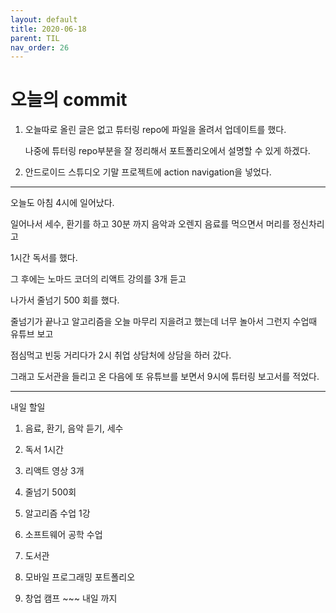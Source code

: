 ```yaml
---
layout: default
title: 2020-06-18
parent: TIL
nav_order: 26
---
```


# 오늘의 commit

1. 오늘따로 올린 글은 없고 튜터링 repo에 파일을 올려서 업데이트를 했다.

    나중에 튜터링 repo부분을 잘 정리해서 포트폴리오에서 설명할 수 있게 하겠다.

2. 안드로이드 스튜디오 기말 프로젝트에 action navigation을 넣었다.

---

오늘도 아침 4시에 일어났다.

일어나서 세수, 환기를 하고 30분 까지 음악과 오렌지 음료를 먹으면서 머리를 정신차리고

1시간 독서를 했다.

그 후에는 노마드 코더의 리액트 강의를 3개 듣고

나가서 줄넘기 500 회를 했다.

줄넘기가 끝나고 알고리즘을 오늘 마무리 지을려고 했는데 너무 놀아서 그런지 수업때 유튜브 보고

점심먹고 빈둥 거리다가 2시 취업 상담처에 상담을 하러 갔다.

그래고 도서관을 들리고 온 다음에 또 유튜브를 보면서 9시에 튜터링 보고서를 적었다.

---

내일 할일

1. 음료, 환기, 음악 듣기, 세수

2. 독서 1시간

3. 리액트 영상 3개

4. 줄넘기 500회

5. 알고리즘 수업 1강

6. 소프트웨어 공학 수업

7. 도서관

8. 모바일 프로그래밍 포트폴리오

9. 창업 캠프 ~~~ 내일 까지

